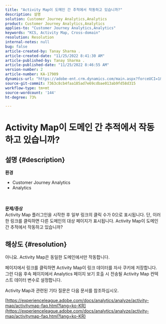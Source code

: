 ```yaml
---
title: "Activity Map이 도메인 간 추적에서 작동하고 있습니까?"
description: 설명
solution: Customer Journey Analytics,Analytics
product: Customer Journey Analytics,Analytics
applies-to: "Customer Journey Analytics,Analytics"
keywords: "KCS, Activity Map, Cross-domain"
resolution: Resolution
internal-notes: null
bug: false
article-created-by: Tanay Sharma .
article-created-date: "11/25/2022 8:41:30 AM"
article-published-by: Tanay Sharma .
article-published-date: "11/25/2022 8:46:55 AM"
version-number: 2
article-number: KA-17909
dynamics-url: "https://adobe-ent.crm.dynamics.com/main.aspx?forceUCI=1&pagetype=entityrecord&etn=knowledgearticle&id=fc907bf3-9c6c-ed11-9561-6045bd006e5a"
source-git-commit: 7363c8cb4faa185ad7e69cdbae013ab9fd58d315
workflow-type: tm+mt
source-wordcount: '144'
ht-degree: 73%

---
```


# Activity Map이 도메인 간 추적에서 작동하고 있습니까?

## 설명 {#description}

<b>환경</b>
- Customer Journey Analytics
- Analytics

<br> <br><b>문제/증상</b><br>Activity Map 플러그인을 시작한 후 일부 링크의 클릭 수가 0으로 표시됩니다. 단, 이러한 링크를 클릭하면 다른 도메인의 대상 페이지가 표시됩니다. Activity Map이 도메인 간 추적에서 작동하고 있습니까?<br>

## 해상도 {#resolution}


아니요. Activity Map은 동일한 도메인에서만 작동합니다.

페이지에서 링크를 클릭하면 Activity Map이 링크 데이터를 자사 쿠키에 저장합니다. 그런 다음 후속 페이지에서 Analytics 페이지 보기 호출 시 전송될 Activity Map 컨텍스트 데이터 변수로 설정합니다.

Activity Map과 관련된 기타 질문은 다음 문서를 참조하십시오.

[https://experienceleague.adobe.com/docs/analytics/analyze/activity-map/activitymap-faq.html?lang=ko-KR](https://experienceleague.adobe.com/docs/analytics/analyze/activity-map/activitymap-faq.html?lang=ko-KR)


